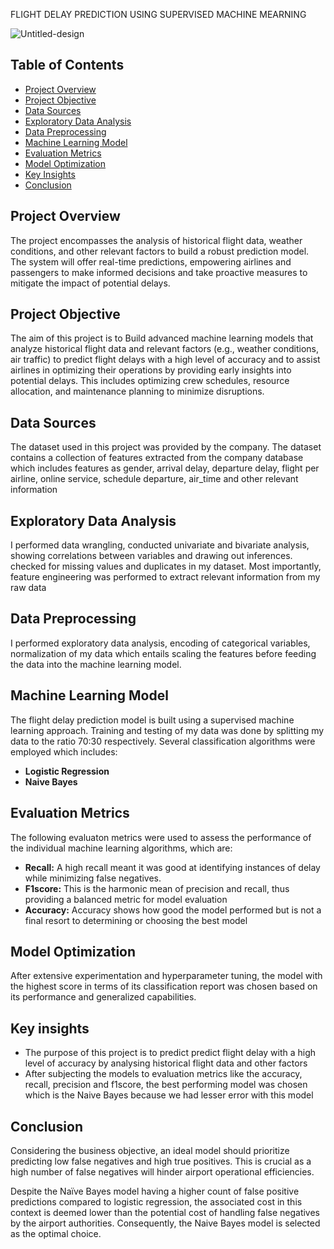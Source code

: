 FLIGHT DELAY PREDICTION USING SUPERVISED MACHINE MEARNING

![Untitled-design](https://github.com/dapzwalt/FLIGHT-DELAY-PREDICTION-USING-SUPERVISED-MACHINE-LEARNING/assets/125368548/44bb392a-a013-4921-aecf-b0914da3d6ee)


## Table of Contents
- [Project Overview](#project-overview)
- [Project Objective](#project-objective)
- [Data Sources](#data-sources)
- [Exploratory Data Analysis](#exploratory-data-analysis)
- [Data Preprocessing](#data-preprocessing)
- [Machine Learning Model](#machine-learning-model)
- [Evaluation Metrics](#evaluation-metrics)
- [Model Optimization](#model-optimization)
- [Key Insights](#key-insights)
- [Conclusion](#conclusion)

## Project Overview
The project encompasses the analysis of historical flight data, weather conditions, and other relevant factors to build a robust prediction model. The system will offer real-time predictions, empowering airlines and passengers to make
informed decisions and take proactive measures to mitigate the impact of potential delays.

## Project Objective
The aim of this project is to Build advanced machine learning models that analyze historical flight data and relevant factors (e.g., weather conditions, air traffic) to predict flight delays with a high level of accuracy and to
assist airlines in optimizing their operations by providing early insights into potential delays. This includes optimizing crew schedules, resource allocation, and maintenance planning to minimize disruptions.

## Data Sources
The dataset used in this project was provided by the company. The dataset contains a collection of features extracted from the company database which includes features as 
gender, arrival delay, departure delay, flight per airline, online service, schedule departure, air_time and other relevant information

## Exploratory Data Analysis
I performed data wrangling, conducted univariate and bivariate analysis, showing correlations between variables and drawing out inferences. checked for missing values and duplicates in my dataset. Most importantly, feature engineering was performed to extract relevant information from my raw data

## Data Preprocessing
I performed exploratory data analysis, encoding of categorical variables, normalization of my data which entails scaling the features before feeding the data into the machine learning model.

## Machine Learning Model
The flight delay prediction model is built using a supervised machine learning approach. Training and testing of my data was done by splitting my data to the ratio 70:30 respectively. Several classification algorithms were employed which includes:

- **Logistic Regression**
- **Naive Bayes**

## Evaluation Metrics
The following evaluaton metrics were used to assess the performance of the individual machine learning algorithms, which are: 

- **Recall:** A high recall meant it was good at identifying instances of delay while minimizing false negatives.
- **F1score:** This is the harmonic mean of precision and recall, thus providing a balanced metric for model evaluation
- **Accuracy:** Accuracy shows how good the model performed but is not a final resort to determining or choosing the best model
  
## Model Optimization
After extensive experimentation and hyperparameter tuning, the model with the highest score in terms of its classification report was chosen based on its performance and generalized capabilities.

## Key insights
- The purpose of this project is to predict predict flight delay with a high level of accuracy by analysing historical flight data and other factors
- After subjecting the models to evaluation metrics like the accuracy, recall, precision and f1score, the best performing model was chosen which is the Naive Bayes because we had lesser error with this model 

## Conclusion
Considering the business objective, an ideal model should prioritize predicting low false negatives and high true positives. This is crucial as a high number of false negatives will hinder airport operational efficiencies.

Despite the Naïve Bayes model having a higher count of false positive predictions compared to logistic regression, the associated cost in this context is deemed lower than the potential cost of handling false negatives by the airport authorities. Consequently, the Naive Bayes model is selected as the optimal choice.

